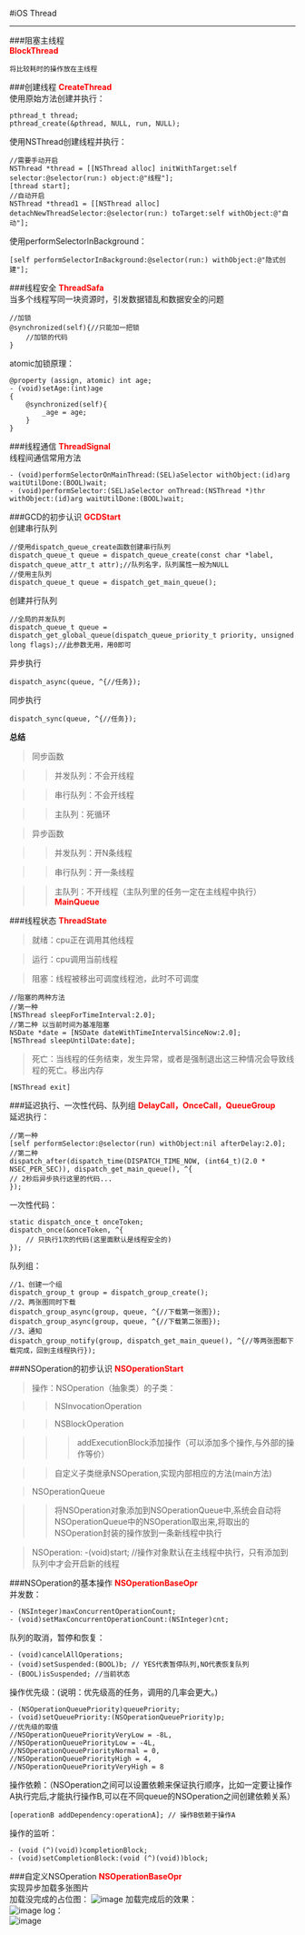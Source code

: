 #iOS Thread


---------

###阻塞主线程  
**<font color='0xff000000'>BlockThread</font>**  
	
	将比较耗时的操作放在主线程
	
###创建线程
**<font color='0xff000000'>CreateThread</font>**  
使用原始方法创建并执行：
		
	pthread_t thread;
	pthread_create(&pthread, NULL, run, NULL);
		
使用NSThread创建线程并执行：
		
	//需要手动开启
	NSThread *thread = [[NSThread alloc] initWithTarget:self selector:@selector(run:) object:@"线程"];
	[thread start];
	//自动开启
	NSThread *thread1 = [[NSThread alloc] detachNewThreadSelector:@selector(run:) toTarget:self withObject:@"自动"];
	
使用performSelectorInBackground：
		
	[self performSelectorInBackground:@selector(run:) withObject:@"隐式创建"];
		
###线程安全
**<font color='0xff000000'>ThreadSafa</font>**  
当多个线程写同一块资源时，引发数据错乱和数据安全的问题
		
	//加锁
	@synchronized(self){//只能加一把锁
		//加锁的代码
	}
		
atomic加锁原理：
		
	@property (assign, atomic) int age;
	- (void)setAge:(int)age
	{
		@synchronized(self){			
			_age = age;
		}
	}
		
###线程通信
**<font color='0xff000000'>ThreadSignal</font>**  
线程间通信常用方法
		
	- (void)performSelectorOnMainThread:(SEL)aSelector withObject:(id)arg waitUtilDone:(BOOL)wait;
	- (void)performSelector:(SEL)aSelector onThread:(NSThread *)thr withObject:(id)arg waitUtilDone:(BOOL)wait;
		
###GCD的初步认识
**<font color='0xff000000'>GCDStart</font>**  
创建串行队列
		
	//使用dispatch_queue_create函数创建串行队列
	dispatch_queue_t queue = dispatch_queue_create(const char *label, dispatch_queue_attr_t attr);//队列名字，队列属性一般为NULL
	//使用主队列
	dispatch_queue_t queue = dispatch_get_main_queue();
		
创建并行队列
		
	//全局的并发队列
	dispatch_queue_t queue = dispatch_get_global_queue(dispatch_queue_priority_t priority, unsigned long flags);//此参数无用，用0即可
		
异步执行
		
	dispatch_async(queue, ^{//任务});
		
同步执行
		
	dispatch_sync(queue, ^{//任务});
		
**总结**  
> 同步函数
	
>> 并发队列：不会开线程
	
>> 串行队列：不会开线程
	
>> 主队列：死循环
	
> 异步函数
	
>> 并发队列：开N条线程
	
>> 串行队列：开一条线程
	
>> 主队列：不开线程（主队列里的任务一定在主线程中执行）**<font color='0xff000000'>MainQueue</font>**
	
###线程状态
**<font color='0xff000000'>ThreadState</font>**  
> 就绪：cpu正在调用其他线程
	
> 运行：cpu调用当前线程
	
> 阻塞：线程被移出可调度线程池，此时不可调度
		
	//阻塞的两种方法
	//第一种
	[NSThread sleepForTimeInterval:2.0];
	//第二种 以当前时间为基准阻塞
	NSDate *date = [NSDate dateWithTimeIntervalSinceNow:2.0];
	[NSThread sleepUntilDate:date];
	
> 死亡：当线程的任务结束，发生异常，或者是强制退出这三种情况会导致线程的死亡。移出内存
		
	[NSThread exit]
		
###延迟执行、一次性代码、队列组
**<font color='0xff000000'>DelayCall，OnceCall，QueueGroup</font>**  
延迟执行：
		
	//第一种
	[self performSelector:@selector(run) withObject:nil afterDelay:2.0];
	//第二种
	dispatch_after(dispatch_time(DISPATCH_TIME_NOW, (int64_t)(2.0 * NSEC_PER_SEC)), dispatch_get_main_queue(), ^{
    // 2秒后异步执行这里的代码...
	});
		
一次性代码：
		
	static dispatch_once_t onceToken;
	dispatch_once(&onceToken, ^{
    	// 只执行1次的代码(这里面默认是线程安全的)
	});
		
队列组：
		
	//1、创建一个组
	dispatch_group_t group = dispatch_group_create();
	//2、两张图同时下载
	dispatch_group_async(group, queue, ^{//下载第一张图});
	dispatch_group_async(group, queue, ^{//下载第二张图});
	//3、通知
	dispatch_group_notify(group, dispatch_get_main_queue(), ^{//等两张图都下载完成，回到主线程执行});
		
###NSOperation的初步认识
**<font color='0xff000000'>NSOperationStart</font>**  
> 操作：NSOperation（抽象类）的子类：  

>> NSInvocationOperation

>> NSBlockOperation

>>> addExecutionBlock添加操作（可以添加多个操作,与外部的操作等价）

>> 自定义子类继承NSOperation,实现内部相应的⽅法(main方法)

> NSOperationQueue

>> 将NSOperation对象添加到NSOperationQueue中,系统会⾃动将NSOperationQueue中的NSOperation取出来,将取出的NSOperation封装的操作放到⼀条新线程中执⾏	

> NSOperation: -(void)start; //操作对象默认在主线程中执行，只有添加到队列中才会开启新的线程

###NSOperation的基本操作
**<font color='0xff000000'>NSOperationBaseOpr</font>**  
并发数：
	
	- (NSInteger)maxConcurrentOperationCount;
	- (void)setMaxConcurrentOperationCount:(NSInteger)cnt; 
	
队列的取消，暂停和恢复：
	
	- (void)cancelAllOperations;
	- (void)setSuspended:(BOOL)b; // YES代表暂停队列,NO代表恢复队列
	- (BOOL)isSuspended; //当前状态

操作优先级：(说明：优先级高的任务，调用的几率会更大。)
	
	- (NSOperationQueuePriority)queuePriority;
	- (void)setQueuePriority:(NSOperationQueuePriority)p;
	//优先级的取值
	//NSOperationQueuePriorityVeryLow = -8L,
	//NSOperationQueuePriorityLow = -4L,
	//NSOperationQueuePriorityNormal = 0,
	//NSOperationQueuePriorityHigh = 4,
	//NSOperationQueuePriorityVeryHigh = 8 

操作依赖：（NSOperation之间可以设置依赖来保证执行顺序，⽐如一定要让操作A执行完后,才能执行操作B,可以在不同queue的NSOperation之间创建依赖关系）
	
	[operationB addDependency:operationA]; // 操作B依赖于操作A
	
操作的监听：
	
	- (void (^)(void))completionBlock;
	- (void)setCompletionBlock:(void (^)(void))block; 

###自定义NSOperation
**<font color='0xff000000'>NSOperationBaseOpr</font>**  
实现异步加载多张图片  
加载没完成的占位图： 
![image](https://github.com/lyxia/iOS_Thread/blob/master/NSOperationCustomize/ScreenShot/loadDefaultImage.png) 
加载完成后的效果：  
![image](https://github.com/lyxia/iOS_Thread/blob/master/NSOperationCustomize/ScreenShot/loadCompeleted.png)
log：  
![image](https://github.com/lyxia/iOS_Thread/blob/master/NSOperationCustomize/ScreenShot/Log.png)
